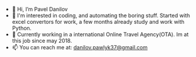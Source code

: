 - 👋 Hi, I’m Pavel Danilov
- 👀 I'm interested in coding, and automating the boring stuff. Started with excel convertors for work, a few months already study and work with Python.
- 🌱 Currently working in a  international Online Travel Agency(OTA). Im at this job since may 2018.
- 📫 You can reach me at: danilov.pawlyk37@gmail.com
